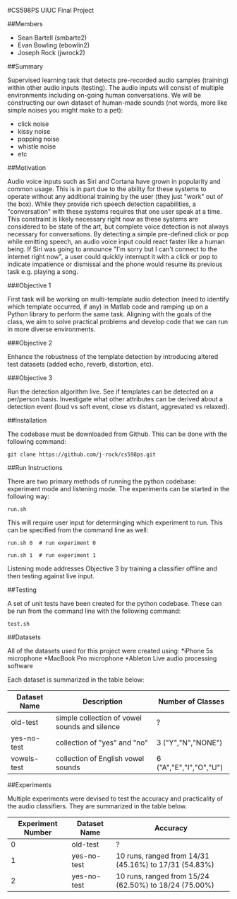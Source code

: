 #CS598PS UIUC Final Project

##Members

* Sean Bartell (smbarte2)
* Evan Bowling (ebowlin2)
* Joseph Rock (jwrock2)

##Summary

Supervised learning task that detects pre-recorded audio samples (training) within other audio inputs (testing). The audio inputs will consist of multiple environments including on-going human conversations. We will be constructing our own dataset of human-made sounds (not words, more like simple noises you might make to a pet):

* click noise
* kissy noise
* popping noise
* whistle noise
* etc

##Motivation

Audio voice inputs such as Siri and Cortana have grown in popularity and common usage. This is in part due to the ability for these systems to operate without any additional training by the user (they just "work" out of the box). While they provide rich speech detection capabilities, a "conversation" with these systems requires that one user speak at a time. This constraint is likely necessary right now as these systems are considered to be state of the art, but complete voice detection is not always necessary for conversations. By detecting a simple pre-defined click or pop while emitting speech, an audio voice input could react faster like a human being. If Siri was going to announce "I'm sorry but I can't connect to the internet right now", a user could quickly interrupt it with a click or pop to indicate impatience or dismissal and the phone would resume its previous task e.g. playing a song.

###Objective 1

First task will be working on multi-template audio detection (need to identify which template occurred, if any) in Matlab code and ramping up on a Python library to perform the same task. Aligning with the goals of the class, we aim to solve practical problems and develop code that we can run in more diverse environments.

###Objective 2

Enhance the robustness of the template detection by introducing altered test datasets (added echo, reverb, distortion, etc).

###Objective 3

Run the detection algorithm live. See if templates can be detected on a per/person basis. Investigate what other attributes can be derived about a detection event (loud vs soft event, close vs distant, aggrevated vs relaxed).

##Installation

The codebase must be downloaded from Github. This can be done with the following command:

    git clone https://github.com/j-rock/cs598ps.git

##Run Instructions

There are two primary methods of running the python codebase: experiment mode and listening mode. The experiments can be started in the following way:

    run.sh
  
This will require user input for determinging which experiment to run. This can be specified from the command line as well:

    run.sh 0  # run experiment 0
    
    run.sh 1  # run experiment 1

Listening mode addresses Objective 3 by training a classifier offline and then testing against live input.

##Testing

A set of unit tests have been created for the python codebase. These can be run from the command line with the following command:

    test.sh

##Datasets

All of the datasets used for this project were created using:
*iPhone 5s microphone
*MacBook Pro microphone
*Ableton Live audio processing software

Each dataset is summarized in the table below:

Dataset Name  | Description | Number of Classes
------------- | -------------|---------------
old-test  | simple collection of vowel sounds and silence| ?
yes-no-test  | collection of "yes" and "no" | 3 ("Y","N","NONE")
vowels-test  | collection of English vowel sounds | 6 ("A","E","I","O","U")

##Experiments

Multiple experiments were devised to test the accuracy and practicality of the audio classifiers. They are summarized in the table below.

Experiment Number  | Dataset Name  | Accuracy
------------- | ------------- | -----------
0  | old-test | ?
1  | yes-no-test | 10 runs, ranged from 14/31 (45.16%) to 17/31 (54.83%)
2  | yes-no-test | 10 runs, ranged from 15/24 (62.50%) to 18/24 (75.00%)
